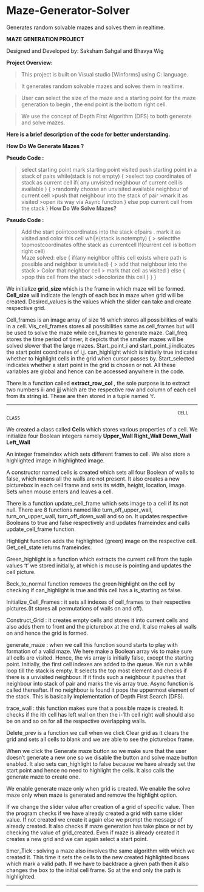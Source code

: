 # Maze-Generator-Solver
Generates random solvable mazes and solves them in realtime.


<strong>MAZE GENERATION PROJECT</strong>

Designed and Developed by: Saksham Sahgal and Bhavya Wig

<strong>Project Overview:</strong>

> This project is built on Visual studio [Winforms] using C: language.

>It generates random solvable mazes and solves them in realtime.

>User can select the size of the maze and a starting point for the maze generation to begin , the end point is the bottom right cell.

>We use the concept of Depth First Algorithm (DFS) to both generate and solve mazes.


<strong>Here is a brief description of the code for better understanding.</strong>

<strong>How Do We Generate Mazes ?</strong>

<strong>Pseudo Code :</strong>

>select starting point
>mark starting point visited
>push starting point in a stack of pairs
>while(stack is not empty)
{
	>select top coordinates of stack as current cell
	if( any unvisited neighbour of current cell is available )
	{
		>randomly choose an unvisited available neighbour of current cell
		>push that neighbour into the stack of pair
		>mark it as visited
		>open its way via Async function
	}
	else
		pop current cell from the stack
}
<strong>How Do We Solve Mazes?</strong>

<strong>Pseudo Code :</strong>

> Add the start pointcoordinates into the stack ofpairs . mark it as visited and color this cell
whi|e(stack is notempty)
{
	> selectthe topmostcoordinates ofthe stack as currentcell
	lf(current cell is bottom right cell)	
		Maze solved:
	else
	{
		if(any neighbor ofthis cell exists where path is possible and neighbor is unvisited)
		{
		> add that neighbour into the stack
		> Color that neighbor cell
		> mark that cell as visited
		}
		else
		{
		>pop this cell from the stack
		>decolorize this cell
		}
	}
}

We initialize <strong>grid_size</strong> which is the frame in which maze will be formed. <strong>Cell_size</strong> will indicate the length of each box in maze when grid will be created. Desired_values is the values which the slider can take and create respective grid.

Cell_frames is an image array of size 16 which stores all possibilities of walls in a cell. Vis_cell_frames stores all possibilities same as cell_frames but will be used to solve the maze while cell_frames to generate maze. Call_freq stores the time period of timer, it depicts that the smaller mazes will be solved slower that the large mazes. Start_point_i and start_point_j indicates the start point coordinates of i,j. can_highlight which is initially true indicates whether to highlight cells in the grid when cursor passes by. Start_selected indicates whether a start point in the grid is chosen or not. All these variables are global and hence can be accessed anywhere in the code.

There is a function called  <strong>extract_row_col </strong>, the sole purpose is to extract two numbers iii and jjj which are the respective row and column of each cell from its string id. These are then stored in a tuple named ‘t’.

------------------------------------------------------------------------------------------------------------------------------------------------------------------------------
           
	                                                               CELL CLASS
								       
We created a class called <strong> Cells  </strong> which stores various properties of a cell. We initialize four Boolean integers namely 
 <strong>Upper_Wall  </strong>
 <strong>Right_Wall  </strong>
 <strong>Down_Wall </strong>
 <strong>Left_Wall </strong>

An integer frameindex which sets different frames to cell. We also store a highlighted image in highlighted image.

A constructor named cells is created which sets all four Boolean of walls to false, which means all the walls are not present. It also creates a new picturebox in each cell frame and sets its width, height, location, image. Sets when mouse enters and leaves a cell. 

There is a function update_cell_frame which sets image to a cell if its not null. There are 8 functions named like turn_off_upper_wall, turn_on_upper_wall, turn_off_down_wall and so on. It updates respective Booleans to true and false respectively and updates frameindex and calls update_cell_frame function. 

Highlight function adds the highlighted (green) image on the respective cell. Get_cell_state returns frameindex. 

Green_highlight is a function which extracts the current cell from the tuple values ‘t’ we stored initially, at which is mouse is pointing and updates the cell picture. 

Beck_to_normal function removes the green highlight on the cell by checking if can_highlight is true and this cell has a is_starting as false.

Initialize_Cell_Frames : it sets all indexes of cell_frames to their respective pictures.(It stores all permutations of walls on and off). 

Construct_Grid : it creates empty cells and stores it into current cells and also adds them to front and the picturebox at the end. It also makes all walls on and hence the grid is formed.

generate_maze : when we call this function sound starts to play with formation of a valid maze. We here make a Boolean array vis to make sure all cells are visited. Hence, the vis array is initially false, except the starting point. Initially, the first cell indexes are added to the queue. We run a while loop till the stack is empty. It selects the top most element and checks if there is a unvisited neighbour. If it finds such a neighbour it pushes that neighbour into stack of pair and marks the vis array true. Async function is called thereafter. If no neighbour is found it pops the uppermost element of the stack. This is basically implementation of Depth First Search (DFS). 

trace_wall : this function makes sure that a possible maze is created. It checks if the ith cell has left wall on then the i-1th cell right wall should also be on and so on for all the respective overlapping walls.

Delete_prev is a function we call when we click Clear grid as it clears the grid and sets all cells to blank and we are able to see the picturebox frame. 

When we click the Generate maze button so we make sure that the user doesn’t generate a new one so we disable the button and solve maze button enabled. It also sets can_highlight to false because we have already set the start point and hence no need to highlight the cells. It also calls the generate maze to create one.

We enable generate maze only when grid is created. We enable the solve maze only when maze is generated and remove the highlight option. 

If we change the slider value after creation of a grid of specific value. Then the program checks if we have already created a grid with same slider value. If not created we create it again else we prompt the message of already created. It also checks if maze generation has take place or not by checking the value of grid_created. Even if maze is already created it creates a new grid and we can again select a start point.

timer_Tick :  solving a maze also involves the same algorithm with which we created it. This time it sets the cells to the new created highlighted boxes which mark a valid path. If we have to backtrace a given path then it also changes the box to the initial cell frame. So at the end only the path is highlighted. 

------------------------------------------------------------------------------------------------------------------------------------------------------------------------------

